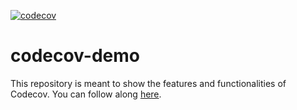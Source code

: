 [![codecov](https://codecov.io/gh/svenpaass/codecov-demo/branch/main/graph/badge.svg?token=zt5XDNNIxE)](https://codecov.io/gh/svenpaass/codecov-demo)

# codecov-demo
This repository is meant to show the features and functionalities of Codecov. You can follow along [here](https://docs.codecov.com/docs/codecov-tutorial).
